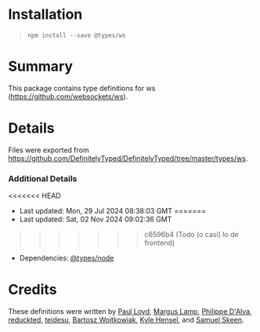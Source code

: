 # Installation
> `npm install --save @types/ws`

# Summary
This package contains type definitions for ws (https://github.com/websockets/ws).

# Details
Files were exported from https://github.com/DefinitelyTyped/DefinitelyTyped/tree/master/types/ws.

### Additional Details
<<<<<<< HEAD
 * Last updated: Mon, 29 Jul 2024 08:38:03 GMT
=======
 * Last updated: Sat, 02 Nov 2024 09:02:36 GMT
>>>>>>> c6596b4 (Todo (o casi) lo de frontend)
 * Dependencies: [@types/node](https://npmjs.com/package/@types/node)

# Credits
These definitions were written by [Paul Loyd](https://github.com/loyd), [Margus Lamp](https://github.com/mlamp), [Philippe D'Alva](https://github.com/TitaneBoy), [reduckted](https://github.com/reduckted), [teidesu](https://github.com/teidesu), [Bartosz Wojtkowiak](https://github.com/wojtkowiak), [Kyle Hensel](https://github.com/k-yle), and [Samuel Skeen](https://github.com/cwadrupldijjit).
